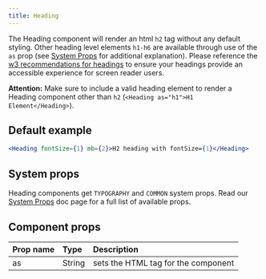 ```yaml
---
title: Heading
---
```


The Heading component will render an html `h2` tag without any default styling. Other heading level elements `h1-h6` are available through use of the `as` prop (see [System Props](/system-props) for additional explanation). Please reference the [w3 recommendations for headings](https://www.w3.org/WAI/tutorials/page-structure/headings/) to ensure your headings provide an accessible experience for screen reader users.

**Attention:** Make sure to include a valid heading element to render a Heading component other than `h2` (`<Heading as="h1">H1 Element</Heading>`).

## Default example
```jsx live
<Heading fontSize={1} mb={2}>H2 heading with fontSize={1}</Heading>
```

## System props

Heading components get `TYPOGRAPHY` and `COMMON` system props. Read our [System Props](/system-props) doc page for a full list of available props.

## Component props

| Prop name | Type    | Description                                      |
| :-------- | :------ | :----------------------------------------------- |
| as        | String  | sets the HTML tag for the component              |
